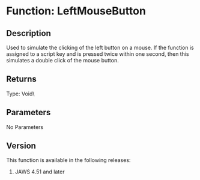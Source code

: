 # Function: LeftMouseButton

## Description

Used to simulate the clicking of the left button on a mouse. If the
function is assigned to a script key and is pressed twice within one
second, then this simulates a double click of the mouse button.

## Returns

Type: Void\

## Parameters

No Parameters

## Version

This function is available in the following releases:

1.  JAWS 4.51 and later
